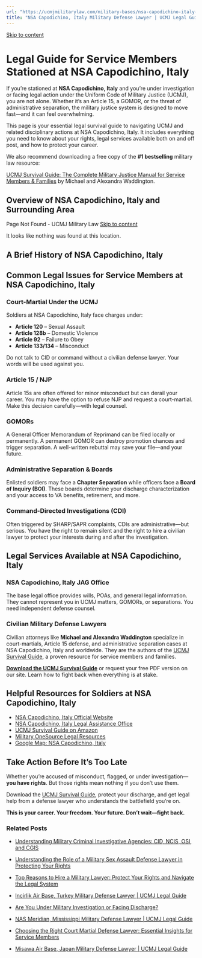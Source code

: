```yaml
---
url: "https://ucmjmilitarylaw.com/military-bases/nsa-capodichino-italy-military-defense-lawyer-ucmj-legal-guide/"
title: "NSA Capodichino, Italy Military Defense Lawyer | UCMJ Legal Guide"
---
```


[Skip to content](https://ucmjmilitarylaw.com/military-bases/nsa-capodichino-italy-military-defense-lawyer-ucmj-legal-guide/#content)

# Legal Guide for Service Members Stationed at NSA Capodichino, Italy

If you’re stationed at **NSA Capodichino, Italy** and you’re under investigation or facing legal action under the Uniform Code of Military Justice (UCMJ), you are not alone. Whether it’s an Article 15, a GOMOR, or the threat of administrative separation, the military justice system is designed to move fast—and it can feel overwhelming.

This page is your essential legal survival guide to navigating UCMJ and related disciplinary actions at NSA Capodichino, Italy. It includes everything you need to know about your rights, legal services available both on and off post, and how to protect your career.

We also recommend downloading a free copy of the **#1 bestselling** military law resource:

[UCMJ Survival Guide: The Complete Military Justice Manual for Service Members & Families](https://www.amazon.com/dp/B0FCDD3B2Z) by Michael and Alexandra Waddington.

## Overview of NSA Capodichino, Italy and Surrounding Area

Page Not Found - UCMJ Military Law [Skip to content](https://ucmjmilitarylaw.com/military-bases/nsa-capodichino-italy-military-defense-lawyer-ucmj-legal-guide/%7Blocation7#content)

It looks like nothing was found at this location.

## A Brief History of NSA Capodichino, Italy

## Common Legal Issues for Service Members at NSA Capodichino, Italy

### Court-Martial Under the UCMJ

Soldiers at NSA Capodichino, Italy face charges under:

- **Article 120** – Sexual Assault
- **Article 128b** – Domestic Violence
- **Article 92** – Failure to Obey
- **Article 133/134** – Misconduct

Do not talk to CID or command without a civilian defense lawyer. Your words will be used against you.

### Article 15 / NJP

Article 15s are often offered for minor misconduct but can derail your career. You may have the option to refuse NJP and request a court-martial. Make this decision carefully—with legal counsel.

### GOMORs

A General Officer Memorandum of Reprimand can be filed locally or permanently. A permanent GOMOR can destroy promotion chances and trigger separation. A well-written rebuttal may save your file—and your future.

### Administrative Separation & Boards

Enlisted soldiers may face a **Chapter Separation** while officers face a **Board of Inquiry (BOI)**. These boards determine your discharge characterization and your access to VA benefits, retirement, and more.

### Command-Directed Investigations (CDI)

Often triggered by SHARP/SAPR complaints, CDIs are administrative—but serious. You have the right to remain silent and the right to hire a civilian lawyer to protect your interests during and after the investigation.

## Legal Services Available at NSA Capodichino, Italy

### NSA Capodichino, Italy JAG Office

The base legal office provides wills, POAs, and general legal information. They cannot represent you in UCMJ matters, GOMORs, or separations. You need independent defense counsel.

### Civilian Military Defense Lawyers

Civilian attorneys like **Michael and Alexandra Waddington** specialize in court-martials, Article 15 defense, and administrative separation cases at NSA Capodichino, Italy and worldwide. They are the authors of the [UCMJ Survival Guide](https://www.amazon.com/dp/B0FCDD3B2Z), a proven resource for service members and families.

**[Download the UCMJ Survival Guide](https://www.amazon.com/dp/B0FCDD3B2Z)** or request your free PDF version on our site. Learn how to fight back when everything is at stake.

## Helpful Resources for Soldiers at NSA Capodichino, Italy

- [NSA Capodichino, Italy Official Website](https://ucmjmilitarylaw.com/military-bases/nsa-capodichino-italy-military-defense-lawyer-ucmj-legal-guide/%7Blocation12%7D)
- [NSA Capodichino, Italy Legal Assistance Office](https://ucmjmilitarylaw.com/military-bases/nsa-capodichino-italy-military-defense-lawyer-ucmj-legal-guide/%7Blocation13%7D)
- [UCMJ Survival Guide on Amazon](https://www.amazon.com/dp/B0FCDD3B2Z)
- [Military OneSource Legal Resources](https://www.militaryonesource.mil/legal/)
- [Google Map: NSA Capodichino, Italy](https://ucmjmilitarylaw.com/military-bases/nsa-capodichino-italy-military-defense-lawyer-ucmj-legal-guide/%7Blocation14%7D)

## Take Action Before It’s Too Late

Whether you’re accused of misconduct, flagged, or under investigation— **you have rights**. But those rights mean nothing if you don’t use them.

Download the [UCMJ Survival Guide](https://www.amazon.com/dp/B0FCDD3B2Z), protect your discharge, and get legal help from a defense lawyer who understands the battlefield you’re on.

**This is your career. Your freedom. Your future. Don’t wait—fight back.**

### Related Posts

- [Understanding Military Criminal Investigative Agencies: CID, NCIS, OSI, and CGIS](https://ucmjmilitarylaw.com/investigations/understanding-military-criminal-investigative-agencies-cid-ncis-osi-and-cgis/)
- [Understanding the Role of a Military Sex Assault Defense Lawyer in Protecting Your Rights](https://ucmjmilitarylaw.com/military-sex-assault-defense-lawyer/)
- [Top Reasons to Hire a Military Lawyer: Protect Your Rights and Navigate the Legal System](https://ucmjmilitarylaw.com/military-lawyer-2/)
- [Incirlik Air Base, Turkey Military Defense Lawyer \| UCMJ Legal Guide](https://ucmjmilitarylaw.com/incirlik-air-base-turkey-military-defense-lawyer-ucmj-legal-guide/)

- [Are You Under Military Investigation or Facing Discharge?](https://ucmjmilitarylaw.com/start-here/)
- [NAS Meridian, Mississippi Military Defense Lawyer \| UCMJ Legal Guide](https://ucmjmilitarylaw.com/nas-meridian-mississippi-military-defense-lawyer-ucmj-legal-guide/)
- [Choosing the Right Court Martial Defense Lawyer: Essential Insights for Service Members](https://ucmjmilitarylaw.com/court-martial-defense-lawyer/)
- [Misawa Air Base, Japan Military Defense Lawyer \| UCMJ Legal Guide](https://ucmjmilitarylaw.com/misawa-air-base-japan-military-defense-lawyer-ucmj-legal-guide/)